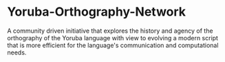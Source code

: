 # Yoruba-Orthography-Network
A community driven initiative that explores the history and agency of the orthography of the Yoruba language with view to evolving a modern script that is more efficient for the language's communication and computational needs.
